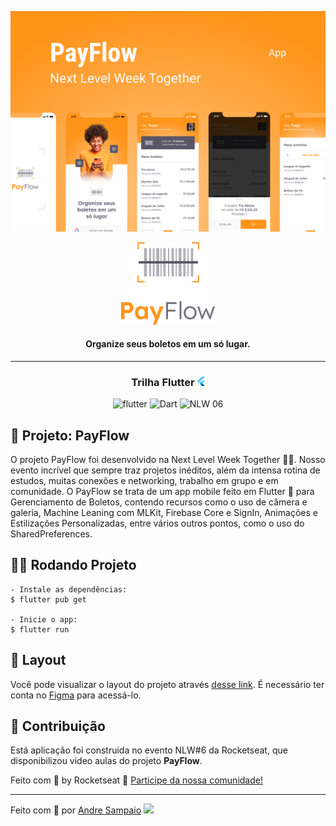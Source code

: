 ![Payflow preview](.github/capa.png)

<div align="center">
  <img src=".github/payflow-logo.png" width="150" alt="Payflow logo">
</div>

<h4 align="center">
  <strong>Organize seus boletos em um só lugar.</strong>
</h4>

---

<h3 align="center">
    Trilha Flutter <img src="./.github/flutter.png" height="15" alt="logo flutter">
</h3>

<p align="center">
        <img alt="flutter" src="https://img.shields.io/badge/Flutter-02569B?style=flat-square&logo=flutter" />
        <img alt="Dart" src="https://img.shields.io/badge/-Dart-0175C2?style=flat-square&logo=Dart&logoColor=white" />
        <img src="https://img.shields.io/static/v1?label=NLW&message=06&color=E51C44&labelColor=0A1033" alt="NLW 06" />
</p>

## 💸 Projeto: PayFlow

O projeto PayFlow foi desenvolvido na Next Level Week Together 💜💚. Nosso evento incrível que sempre traz projetos inéditos, além da intensa rotina de estudos, muitas conexões e networking, trabalho em grupo e em comunidade.
O PayFlow se trata de um app mobile feito em Flutter 💙 para Gerenciamento de Boletos, contendo recursos como o uso de câmera e galeria, Machine Leaning com MLKit, Firebase Core e SignIn, Animações e Estilizações Personalizadas, entre vários outros pontos, como o uso do SharedPreferences.

## 🚴‍♂️ Rodando Projeto

```
- Instale as dependências:
$ flutter pub get

- Inicie o app:
$ flutter run
```

## 🎨 Layout

Você pode visualizar o layout do projeto através [desse link](https://www.figma.com/file/kLK7FYnWKMoN68sQXcSniu/PayFlow). É necessário ter conta no [Figma](http://figma.com/) para acessá-lo.

## 📢 Contribuição

Está aplicação foi construida no evento NLW#6 da Rocketseat, que disponibilizou video aulas do projeto **PayFlow**.

Feito com 💜 by Rocketseat :wave: [Participe da nossa comunidade!](https://discord.gg/YxU7fJT)

---

Feito com 💜 por [Andre Sampaio](https://github.com/apsampaio) <img src="https://media.giphy.com/media/hvRJCLFzcasrR4ia7z/giphy.gif" width="25px">
